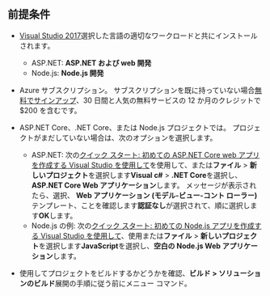 ## <a name="prerequisites"></a>前提条件

* [Visual Studio 2017](https://visualstudio.microsoft.com/downloads/?utm_medium=microsoft&utm_source=docs.microsoft.com&utm_campaign=button+cta&utm_content=download+vs2017)選択した言語の適切なワークロードと共にインストールされます。
  * ASP.NET: **ASP.NET および web 開発**
  * Node.js: **Node.js 開発**

* Azure サブスクリプション。 サブスクリプションを既に持っていない場合[無料でサインアップ](https://azure.microsoft.com/free/?ref=microsoft.com&utm_source=microsoft.com&utm_medium=doc&utm_campaign=visualstudio)、30 日間と人気の無料サービスの 12 か月のクレジットで $200 を含むです。

* ASP.NET Core、.NET Core、または Node.js プロジェクトでは。 プロジェクトがまだしていない場合は、次のオプションを選択します。
  * ASP.NET: 次の[クイック スタート: 初めての ASP.NET Core web アプリを作成する Visual Studio を使用して](../../ide/quickstart-aspnet-core.md)を使用して、または**ファイル** > **新しいプロジェクト**を選択します**Visual c#** > **.NET Core**を選択し、 **ASP.NET Core Web アプリケーション**します。 メッセージが表示されたら、選択、 **Web アプリケーション (モデル-ビュー-コント ローラー)** テンプレート、ことを確認します**認証なし**が選択されて、順に選択します**OK**します。
  * Node.js の例: 次の[クイック スタート: 初めての Node.js アプリを作成する Visual Studio を使用して](../../ide/quickstart-nodejs.md)、使用または**ファイル** > **新しいプロジェクト**を選択します**JavaScript**を選択し、**空白の Node.js Web アプリケーション**します。

* 使用してプロジェクトをビルドするかどうかを確認、**ビルド > ソリューションのビルド**展開の手順に従う前にメニュー コマンド。